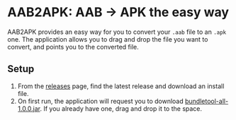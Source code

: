 # AAB2APK: AAB -> APK the easy way

AAB2APK provides an easy way for you to convert your `.aab` file to an `.apk` one. The application allows you to drag and drop the file you want to convert, and points you to the converted file.

## Setup

1. From the [releases](https://github.com/makunomark/aab2apk/releases) page, find the latest release and download an install file.
1. On first run, the application will request you to download [bundletool-all-1.0.0.jar](https://github.com/google/bundletool/releases/download/1.0.0/bundletool-all-1.0.0.jar). If you already have one, drag and drop it to the space.

